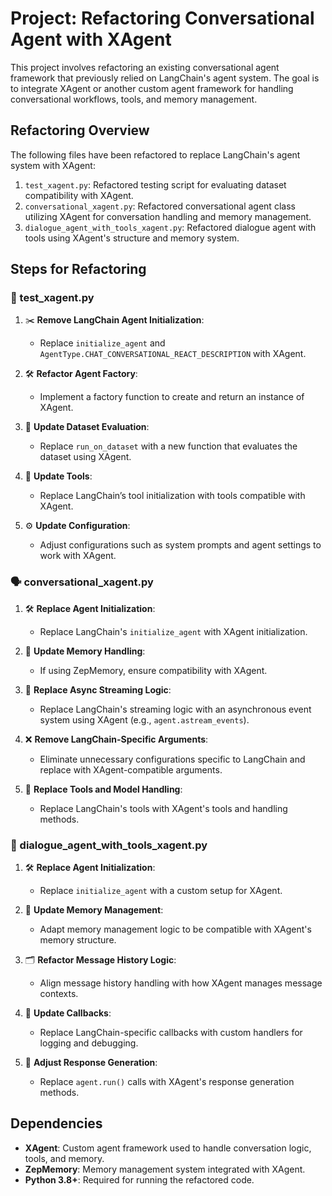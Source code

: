 # **Project: Refactoring Conversational Agent with XAgent**

This project involves refactoring an existing conversational agent framework that previously relied on LangChain's agent system. The goal is to integrate XAgent or another custom agent framework for handling conversational workflows, tools, and memory management.

## **Refactoring Overview**

The following files have been refactored to replace LangChain's agent system with XAgent:

1. `test_xagent.py`: Refactored testing script for evaluating dataset compatibility with XAgent.
2. `conversational_xagent.py`: Refactored conversational agent class utilizing XAgent for conversation handling and memory management.
3. `dialogue_agent_with_tools_xagent.py`: Refactored dialogue agent with tools using XAgent's structure and memory system.

## **Steps for Refactoring**

### **📝 test_xagent.py**

1. ✂️ **Remove LangChain Agent Initialization**:
   - Replace `initialize_agent` and `AgentType.CHAT_CONVERSATIONAL_REACT_DESCRIPTION` with XAgent.
   
2. 🛠️ **Refactor Agent Factory**:
   - Implement a factory function to create and return an instance of XAgent.
   
3. 🔄 **Update Dataset Evaluation**:
   - Replace `run_on_dataset` with a new function that evaluates the dataset using XAgent.

4. 🔧 **Update Tools**:
   - Replace LangChain’s tool initialization with tools compatible with XAgent.

5. ⚙️ **Update Configuration**:
   - Adjust configurations such as system prompts and agent settings to work with XAgent.

### **🗣️ conversational_xagent.py**

1. 🛠️ **Replace Agent Initialization**:
   - Replace LangChain's `initialize_agent` with XAgent initialization.

2. 🧠 **Update Memory Handling**:
   - If using ZepMemory, ensure compatibility with XAgent.
   
3. 🔄 **Replace Async Streaming Logic**:
   - Replace LangChain's streaming logic with an asynchronous event system using XAgent (e.g., `agent.astream_events`).

4. ❌ **Remove LangChain-Specific Arguments**:
   - Eliminate unnecessary configurations specific to LangChain and replace with XAgent-compatible arguments.

5. 🔄 **Replace Tools and Model Handling**:
   - Replace LangChain's tools with XAgent's tools and handling methods.

### **💬 dialogue_agent_with_tools_xagent.py**

1. 🛠️ **Replace Agent Initialization**:
   - Replace `initialize_agent` with a custom setup for XAgent.

2. 🧠 **Update Memory Management**:
   - Adapt memory management logic to be compatible with XAgent's memory structure.

3. 🗂️ **Refactor Message History Logic**:
   - Align message history handling with how XAgent manages message contexts.

4. 🔄 **Update Callbacks**:
   - Replace LangChain-specific callbacks with custom handlers for logging and debugging.

5. 💬 **Adjust Response Generation**:
   - Replace `agent.run()` calls with XAgent's response generation methods.

## **Dependencies**

- **XAgent**: Custom agent framework used to handle conversation logic, tools, and memory.
- **ZepMemory**: Memory management system integrated with XAgent.
- **Python 3.8+**: Required for running the refactored code.
